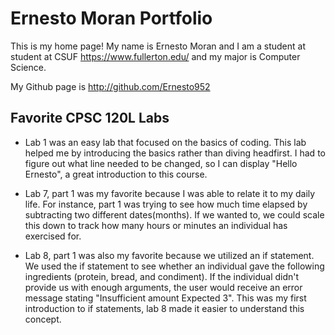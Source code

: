 # Ernesto Moran Portfolio

This is my home page! My name is Ernesto Moran and I am a student at student at CSUF https://www.fullerton.edu/ and my major is Computer Science.

My Github page is http://github.com/Ernesto952
## Favorite CPSC 120L Labs
* Lab 1 was an easy lab that focused on the basics of coding. This lab helped me by introducing the basics rather than diving headfirst. I had to figure out what line needed to be changed, so I can display "Hello Ernesto", a great introduction to this course.


* Lab 7, part 1 was my favorite because I was able to relate it to my daily life. For instance, part 1 was trying to see how much time elapsed by subtracting two different dates(months). If we wanted to, we could scale this down to track how many hours or minutes an individual has exercised for.

* Lab 8, part 1 was also my favorite because we utilized an if statement. We used the if statement to see whether an individual gave the following ingredients (protein, bread, and condiment). If the individual didn't provide us with enough arguments, the user would receive an error message stating "Insufficient amount Expected 3". This was my first introduction to if statements, lab 8 made it easier to understand this concept.

